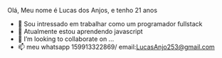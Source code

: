 Olá, Meu nome é Lucas dos Anjos, e tenho 21 anos
- 👀 Sou intressado em trabalhar como um programador fullstack
- 🌱 Atualmente estou aprendendo javascript
- 💞️ I’m looking to collaborate on ...
- 📫 meu whatsapp 159913322869/ email:LucasAnjo253@gmail.com

<!---
LucasAnjo/LucasAnjo is a ✨ special ✨ repository because its `README.md` (this file) appears on your GitHub profile.
You can click the Preview link to take a look at your changes.
--->
